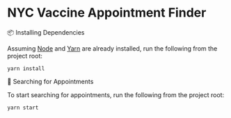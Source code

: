 # NYC Vaccine Appointment Finder

:package: Installing Dependencies

Assuming [Node](https://nodejs.org/en/) and [Yarn](https://yarnpkg.com/cli/node) are already installed, run the following from the project root:

```shell
yarn install
```

:rocket: Searching for Appointments

To start searching for appointments, run the following from the project root:

```shell
yarn start
```
